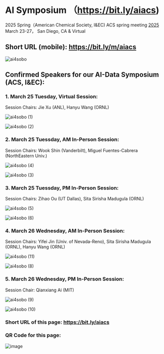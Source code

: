 # AI Symposium （https://bit.ly/aiacs)
2025 Spring（American Chemical Society, I&amp;EC) ACS spring meeting [2025](https://www.acs.org/meetings/acs-meetings/spring.html) March 23-27， San Diego, CA & Virtual
## Short URL (mobile): https://bit.ly/m/aiacs
![ai4sobo](https://github.com/user-attachments/assets/7f865baf-54ec-4cb8-8313-a53975d42e06)

## Confirmed Speakers for our AI-Data Symposium (ACS, I&EC):


### 1. March 25 Tuesday, Virtual Session:

Session Chairs: Jie Xu (ANL), Hanyu Wang (ORNL)

![ai4sobo (1)](https://github.com/user-attachments/assets/1e7875e1-80e1-4e08-8bfc-81459e261586)

![ai4sobo (2)](https://github.com/user-attachments/assets/0885cdcb-c9cb-4eb1-bd4f-685d44a0b53c)


### 2. March 25 Tuessday, AM In-Person Session:

Session Chairs: Wook Shin (Vanderbilt), Miguel Fuentes-Cabrera (NorthEastern Univ.)

![ai4sobo (4)](https://github.com/user-attachments/assets/f99e2adb-70b8-44a8-b3ba-161c55fab0d7)

![ai4sobo (3)](https://github.com/user-attachments/assets/0e3137b2-00b1-4a64-9711-d1820627bfd4)


### 3. March 25 Tuessday, PM In-Person Session:

Session Chairs: Zihao Ou  (UT  Dallas), Sita Sirisha Madugula (ORNL)

![ai4sobo (5)](https://github.com/user-attachments/assets/962aea1e-f36b-47ac-832b-fb42611e29ac)

![ai4sobo (6)](https://github.com/user-attachments/assets/8b328431-7856-4e3c-a3e0-af473ef4054a)


### 4. March 26 Wednesday, AM In-Person Session:

Session Chairs: Yifei Jin (Univ. of Nevada-Reno), Sita Sirisha Madugula (ORNL), Hanyu Wang (ORNL)

![ai4sobo (11)](https://github.com/user-attachments/assets/e24ba524-f464-4f05-a114-a744f62b1564)

![ai4sobo (8)](https://github.com/user-attachments/assets/eead420e-1c30-47b0-9214-649f597b27de)


### 5. March 26 Wednesday, PM In-Person Session:

Session Chair: Qianxiang Ai (MIT)

![ai4sobo (9)](https://github.com/user-attachments/assets/7e31e9c4-d665-417c-959a-8ac81c7a4ecf)

![ai4sobo (10)](https://github.com/user-attachments/assets/b348e90a-c419-49b5-b61c-deb98607dfe7)


### Short URL of this page: https://bit.ly/aiacs
### QR Code for this page:
![image](https://github.com/user-attachments/assets/d108dc94-60b5-4428-9ac2-baedb9b34759)

